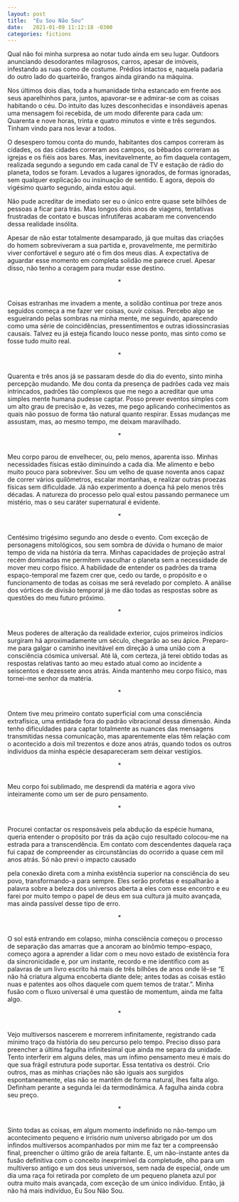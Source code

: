 ```yaml
---
layout: post
title:  "Eu Sou Não Sou"
date:   2021-01-09 11:12:18 -0300
categories: fictions
---
```


Qual não foi minha surpresa ao notar tudo ainda em seu lugar. Outdoors anunciando desodorantes milagrosos, carros, apesar de imóveis, infestando as ruas como de costume. Prédios intactos e, naquela padaria do outro lado do quarteirão, frangos ainda girando na máquina.

Nos últimos dois dias, toda a humanidade tinha estancado em frente aos seus aparelhinhos para, juntos, apavorar-se e admirar-se com as coisas habitando o céu. Do intuito das luzes desconhecidas e insondáveis apenas uma mensagem foi recebida, de um modo diferente para cada um: Quarenta e nove horas, trinta e quatro minutos e vinte e três segundos. Tinham vindo para nos levar a todos.

O desespero tomou conta do mundo, habitantes dos campos correram às cidades, os das cidades correram aos campos, os bêbados correram as igrejas e os fiéis aos bares. Mas, inevitavelmente, ao fim daquela contagem, realizada segundo a segundo em cada canal de TV e estação de rádio do planeta, todos se foram. Levados a lugares ignorados, de formas ignoradas, sem qualquer explicação ou insinuação de sentido. E agora, depois do vigésimo quarto segundo, ainda estou aqui.

Não pude acreditar de imediato ser eu o único entre quase sete bilhões de pessoas a ficar para trás. Mas longos dois anos de viagens, tentativas frustradas de contato e buscas infrutíferas acabaram me convencendo dessa realidade insólita.

Apesar de não estar totalmente desamparado, já que muitas das criações do homem sobreviveram a sua partida e, provavelmente, me permitirão viver confortável e seguro até o fim dos meus dias. A expectativa de aguardar esse momento em completa solidão me parece cruel. Apesar disso, não tenho a coragem para mudar esse destino.

<center>*</center><br>


Coisas estranhas me invadem a mente, a solidão contínua por treze anos seguidos começa a me fazer ver coisas, ouvir coisas. Percebo algo se esgueirando pelas sombras na minha mente, me seguindo, aparecendo como uma série de coincidências, pressentimentos e outras idiossincrasias causais. Talvez eu já esteja ficando louco nesse ponto, mas sinto como se fosse tudo muito real.

<center>*</center><br>

Quarenta e três anos já se passaram desde do dia do evento, sinto minha percepção mudando. Me dou conta da presença de padrões cada vez mais intrincados, padrões tão complexos que me nego a acreditar que uma simples mente humana pudesse captar. Posso prever eventos simples com um alto grau de precisão e, às vezes, me pego aplicando conhecimentos as quais não possuo de forma tão natural quanto respirar. Essas mudanças me assustam, mas, ao mesmo tempo, me deixam maravilhado.

<center>*</center><br>

Meu corpo parou de envelhecer, ou, pelo menos, aparenta isso. Minhas necessidades físicas estão diminuindo a cada dia. Me alimento e bebo muito pouco para sobreviver. Sou um velho de quase noventa anos capaz de correr vários quilômetros, escalar montanhas, e realizar outras proezas físicas sem dificuldade. Já não experimento a doença há pelo menos três décadas. A natureza do processo pelo qual estou passando permanece um mistério, mas o seu caráter supernatural é evidente.

<center>*</center><br>

Centésimo trigésimo segundo ano desde o evento. Com exceção de personagens mitológicos, sou sem sombra de dúvida o humano de maior tempo de vida na história da terra. Minhas capacidades de projeção astral recém dominadas me permitem vasculhar o planeta sem a necessidade de mover meu corpo físico. A habilidade de entender os padrões da trama espaço-temporal me fazem crer que, cedo ou tarde, o propósito e o funcionamento de todas as coisas me será revelado por completo. A análise dos vórtices de divisão temporal já me dão todas as respostas sobre as questões do meu futuro próximo.

<center>*</center><br>

Meus poderes de alteração da realidade exterior, cujos primeiros indícios surgiram há aproximadamente um século, chegarão ao seu ápice. Preparo-me para galgar o caminho inevitável em direção à uma união com a consciência cósmica universal. Até lá, com certeza, já terei obtido todas as respostas relativas tanto ao meu estado atual como ao incidente a seiscentos e dezessete anos atrás. Ainda mantenho meu corpo físico, mas tornei-me senhor da matéria.

<center>*</center><br>

Ontem tive meu primeiro contato superficial com uma consciência extrafísica, uma entidade fora do padrão vibracional dessa dimensão. Ainda tenho dificuldades para captar totalmente as nuances das mensagens transmitidas nessa comunicação, mas aparentemente elas têm relação com o acontecido a dois mil trezentos e doze anos atrás, quando todos os outros indivíduos da minha espécie desapareceram sem deixar vestígios.

<center>*</center><br>

Meu corpo foi sublimado, me desprendi da matéria e agora vivo inteiramente como um ser de puro pensamento.

<center>*</center><br>

Procurei contactar os responsáveis pela abdução da espécie humana, queria entender o propósito por trás da ação cujo resultado colocou-me na estrada para a transcendência. Em contato com descendentes daquela raça fui capaz de compreender as circunstâncias do ocorrido a quase cem mil anos atrás. Só não previ o impacto causado

pela conexão direta com a minha existência superior na consciência do seu povo, transformando-a para sempre. Eles serão profetas e espalharão a palavra sobre a beleza dos universos aberta a eles com esse encontro e eu farei por muito tempo o papel de deus em sua cultura já muito avançada, mas ainda passível desse tipo de erro.

<center>*</center><br>

O sol está entrando em colapso, minha consciência começou o processo de separação das amarras que a ancoram ao binômio tempo-espaço, começo agora a aprender a lidar com o meu novo estado de existência fora da sincronicidade e, por um instante, recordo e me identifico com as palavras de um livro escrito há mais de três bilhões de anos onde lê-se “E não há criatura alguma encoberta diante dele; antes todas as coisas estão nuas e patentes aos olhos daquele com quem temos de tratar.”. Minha fusão com o fluxo universal é uma questão de momentum, ainda me falta algo.

<center>*</center><br>

Vejo multiversos nascerem e morrerem infinitamente, registrando cada mínimo traço da história do seu percurso pelo tempo. Preciso disso para preencher a última fagulha infinitesimal que ainda me separa da unidade. Tento interferir em alguns deles, mas um ínfimo pensamento meu é mais do que sua frágil estrutura pode suportar. Essa tentativa os destrói. Crio outros, mas as minhas criações não são iguais aos surgidos espontaneamente, elas não se mantêm de forma natural, lhes falta algo. Definham perante a segunda lei da termodinâmica. A fagulha ainda cobra seu preço.

<center>*</center><br>

Sinto todas as coisas, em algum momento indefinido no não-tempo um acontecimento pequeno e irrisório num universo abrigado por um dos infindos multiversos acompanhados por mim me faz ter a compreensão final, preencher o último grão de areia faltante. E, um não-instante antes da fusão definitiva com o conceito inexprimível da completude, olho para um multiverso antigo e um dos seus universos, sem nada de especial, onde um dia uma raça foi retirada por completo de um pequeno planeta azul por outra muito mais avançada, com exceção de um único indivíduo. Então, já não há mais indivíduo, Eu Sou Não Sou.
